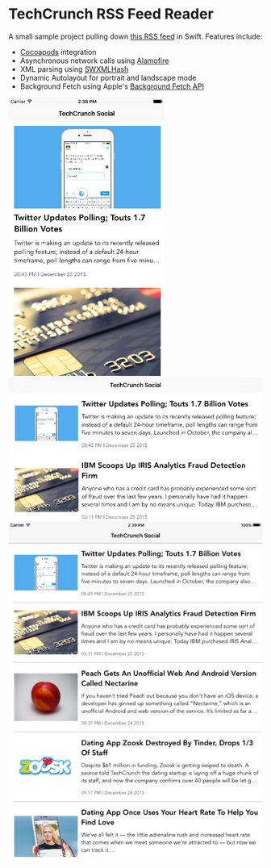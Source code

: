 # TechCrunch RSS Feed Reader

A small sample project pulling down [this RSS feed](http://feeds.feedburner.com/TechCrunch/social?fmt=xml) in Swift. Features include:

* [Cocoapods](https://cocoapods.org) integration
* Asynchronous network calls using [Alamofire](https://github.com/Alamofire/Alamofire)
* XML parsing using [SWXMLHash](https://github.com/drmohundro/SWXMLHash)
* Dynamic Autolayout for portrait and landscape mode
* Background Fetch using Apple's [Background Fetch API](https://developer.apple.com/library/ios/documentation/iPhone/Conceptual/iPhoneOSProgrammingGuide/BackgroundExecution/BackgroundExecution.html)

![iphone-portrait](https://github.com/adela-chang/techcrunch/blob/master/iphone-portrait.png "iPhone Portrait View")
![iphone-landscape](https://github.com/adela-chang/techcrunch/blob/master/iphone-landscape.png "iPhone Landscape View")
![ipad](https://github.com/adela-chang/techcrunch/blob/master/ipad.png "iPad View")
